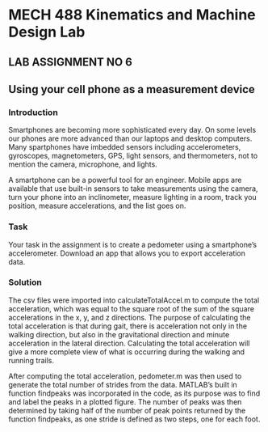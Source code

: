 # MECH 488 Kinematics and Machine Design Lab

## LAB ASSIGNMENT NO 6

## Using your cell phone as a measurement device

### Introduction

Smartphones are becoming more sophisticated every day. On some levels our phones are more advanced than our laptops and desktop computers. Many spartphones have imbedded sensors including accelerometers, gyroscopes, magnetometers, GPS, light sensors, and thermometers, not to mention the camera, microphone, and lights.

A smartphone can be a powerful tool for an engineer. Mobile apps are available that use built-in sensors to take measurements using the camera, turn your phone into an inclinometer, measure lighting in a room, track you position, measure accelerations, and the list goes on.

### Task

Your task in the assignment is to create a pedometer using a smartphone’s accelerometer. Download an app that allows you to export acceleration data.

### Solution

The csv files were imported into calculateTotalAccel.m to compute the total acceleration, which was equal to the square root of the sum of the square accelerations in the x, y, and z directions. The purpose of calculating the total acceleration is that during gait, there is acceleration not only in the walking direction, but also in the gravitational direction and minute acceleration in the lateral direction. Calculating the total acceleration will give a more complete view of what is occurring during the walking and running trails.

After computing the total acceleration, pedometer.m was then used to generate the total number of strides from the data. MATLAB’s built in function findpeaks was incorporated in the code, as its purpose was to find and label the peaks in a plotted figure. The number of peaks was then determined by taking half of the number of peak points returned by the function findpeaks, as one stride is defined as two steps, one for each foot.
